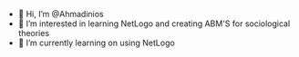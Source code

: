 - 👋 Hi, I’m @Ahmadinios
- 👀 I’m interested in learning NetLogo and creating ABM'S for sociological theories 
- 🌱 I’m currently learning on using NetLogo
